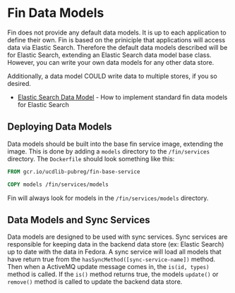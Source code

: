 # Fin Data Models

Fin does not provide any default data models.  It is up to each application to define their own.  Fin is based on the priniciple that applications will access data via Elastic Search.  Therefore the default data models described will be for Elastic Search, extending an Elastic Search data model base class.  However, you can write your own data models for any other data store.

Additionally, a data model COULD write data to multiple stores, if you so desired.

  - [Elastic Search Data Model](./elastic-search.md) - How to implement standard fin data models for Elastic Search

## Deploying Data Models

Data models should be built into the base fin service image, extending the image.  This is done by adding a `models` directory to the `/fin/services` directory.  The `Dockerfile` should look something like this:

```dockerfile
FROM gcr.io/ucdlib-pubreg/fin-base-service

COPY models /fin/services/models
```

Fin will always look for models in the `/fin/services/models` directory.

## Data Models and Sync Services

Data models are designed to be used with sync services.  Sync services are responsible for keeping data in the backend data store (ex: Elastic Search) up to date with the data in Fedora.  A sync service will load all models that have return true from the `hasSyncMethod([sync-service-name])` method.  Then when a ActiveMQ update message comes in, the `is(id, types)` method is called.  If the `is()` method returns true, the models `update()` or `remove()` method is called to update the backend data store.